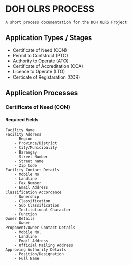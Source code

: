 # DOH OLRS PROCESS
`A short process documentation for the DOH OLRS Project`


## Application Types / Stages
- Certificate of Need (CON)
- Permit to Contstruct (PTC)
- Authority to Operate (ATO)
- Certificate of Accreditation (COA)
- Licence to Operate (LTO)
- Certicate of Registaration (COR)


## Application Processes

### Certificate of Need (CON)
#### Required Fields
	Facility Name
	Facility Address
		- Region
		- Province/District
		- City/Municipality
		- Barangay
		- Street Number
		- Street name
		- Zip Code
	Facility Contact Details
		- Mobile No
		- Landline 
		- Fax Number
		- Email Address
	Classification Accordance
		- Ownership
		- Classification
		- Sub Classification
		- Institutional Character
		- Function
	Owner Details
		- Owner
	Proponent/Owner Contact Details
		- Mobile No.
		- Landline 
		- Email Address
		- Official Mailing Address
	Approving Authority Details
		- Position/Designation
		- Full Name



